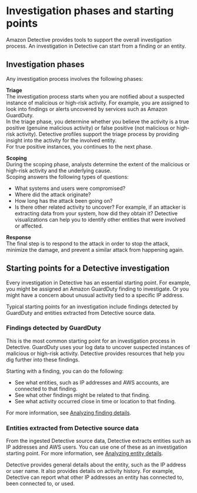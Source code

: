 # Investigation phases and starting points<a name="investigation-phases-starts"></a>

Amazon Detective provides tools to support the overall investigation process\. An investigation in Detective can start from a finding or an entity\. 

## Investigation phases<a name="how-detective-enables-investigation.title"></a>

Any investigation process involves the following phases:

****Triage****  
The investigation process starts when you are notified about a suspected instance of malicious or high\-risk activity\. For example, you are assigned to look into findings or alerts uncovered by services such as Amazon GuardDuty\.  
In the triage phase, you determine whether you believe the activity is a true positive \(genuine malicious activity\) or false positive \(not malicious or high\-risk activity\)\. Detective profiles support the triage process by providing insight into the activity for the involved entity\.  
For true positive instances, you continues to the next phase\.

****Scoping****  
During the scoping phase, analysts determine the extent of the malicious or high\-risk activity and the underlying cause\.  
Scoping answers the following types of questions:  
+ What systems and users were compromised?
+ Where did the attack originate?
+ How long has the attack been going on?
+ Is there other related activity to uncover? For example, if an attacker is extracting data from your system, how did they obtain it?
Detective visualizations can help you to identify other entities that were involved or affected\.

**Response**  
The final step is to respond to the attack in order to stop the attack, minimize the damage, and prevent a similar attack from happening again\.

## Starting points for a Detective investigation<a name="investigation-starting-points"></a>

Every investigation in Detective has an essential starting point\. For example, you might be assigned an Amazon GuardDuty finding to investigate\. Or you might have a concern about unusual activity tied to a specific IP address\.

Typical starting points for an investigation include findings detected by GuardDuty and entities extracted from Detective source data\.

### Findings detected by GuardDuty<a name="investigation-findings-detected"></a>

This is the most common starting point for an investigation process in Detective\. GuardDuty uses your log data to uncover suspected instances of malicious or high\-risk activity\. Detective provides resources that help you dig further into these findings\.

Starting with a finding, you can do the following:
+ See what entities, such as IP addresses and AWS accounts, are connected to that finding\.
+ See what other findings might be related to that finding\.
+ See what activity occurred close in time or location to that finding\.

For more information, see [Analyzing finding details](finding-profiles.md)\.

### Entities extracted from Detective source data<a name="investigation-entity-extracted"></a>

From the ingested Detective source data, Detective extracts entities such as IP addresses and AWS users\. You can use one of these as an investigation starting point\. For more information, see [Analyzing entity details](entity-profiles.md)\.

Detective provides general details about the entity, such as the IP address or user name\. It also provides details on activity history\. For example, Detective can report what other IP addresses an entity has connected to, been connected to, or used\.